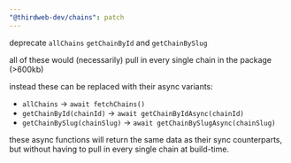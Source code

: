 ```yaml
---
"@thirdweb-dev/chains": patch
---
```


deprecate `allChains` `getChainById` and `getChainBySlug`

all of these would (necessarily) pull in every single chain in the package (>600kb)

instead these can be replaced with their async variants:

- `allChains` -> `await fetchChains()`
- `getChainById(chainId)` -> `await getChainByIdAsync(chainId)`
- `getChainBySlug(chainSlug)` -> `await getChainBySlugAsync(chainSlug)`

these async functions will return the same data as their sync counterparts, but without having to pull in every single chain at build-time.
